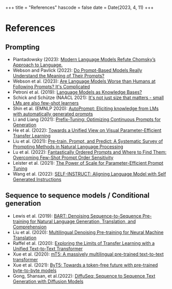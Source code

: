 +++
title = "References"
hascode = false
date = Date(2023, 4, 11)
+++


# References 

## Prompting
* Piantadowsky (2023): [Modern Language Models Refute Chomsky’s Approach to Language.](https://lingbuzz.net/lingbuzz/007180)
* Webson and Pavlick (2022): [Do Prompt-Based Models Really Understand the Meaning of Their Prompts?](https://aclanthology.org/2022.naacl-main.167.pdf)
* Webson et al. (2023): [Are Language Models Worse than Humans at Following Prompts? It's Complicated](https://arxiv.org/abs/2301.07085)
* Petroni et al. (2019): [Language Models as Knowledge Bases?](https://aclanthology.org/D19-1250.pdf)
* Schick and Schütze (NAACL 2021): [It's not just size that matters - small LMs are also few-shot learners](https://aclanthology.org/2021.naacl-main.185.pdf)
* Shin et al. (EMNLP 2020): [AutoPrompt: Eliciting knowledge from LMs with automatically generated prompts](https://aclanthology.org/2020.emnlp-main.346/)
* Li and Liang (2021): [Prefix-Tuning: Optimizing Continuous Prompts for Generation](https://aclanthology.org/2021.acl-long.353.pdf)
* He et al. (2022): [Towards a Unified View on Visual Parameter-Efficient Transfer Learning](https://openreview.net/forum?id=0RDcd5Axok)
* Liu et al. (2021): [Pre-train, Prompt, and Predict: A Systematic Survey of Prompting Methods in Natural Language Processing](https://arxiv.org/pdf/2107.13586.pdf)
* Lu et al. (2022): [Fantastically Ordered Prompts and Where to Find Them: Overcoming Few-Shot Prompt Order Sensitivity](https://aclanthology.org/2022.acl-long.556.pdf)
* Leister et al. (2021): [The Power of Scale for Parameter-Efficient Prompt Tuning](https://aclanthology.org/2021.emnlp-main.243.pdf)
* Wang et al. (2022): [SELF-INSTRUCT: Aligning Language Model with Self Generated Instructions](https://arxiv.org/pdf/2212.10560.pdf)


## Sequence to sequence models / Conditional generation  
* Lewis et al. (2019): [BART: Denoising Sequence-to-Sequence Pre-training for Natural Language Generation, Translation, and Comprehension](https://arxiv.org/pdf/1910.13461.pdf)
* Liu et al. (2020): [Multilingual Denoising Pre-training for Neural Machine Translation](https://arxiv.org/pdf/2001.08210.pdf)
* Raffel et al. (2020): [Exploring the Limits of Transfer Learning with a Unified Text-to-Text Transformer](https://jmlr.org/papers/volume21/20-074/20-074.pdf) 
* Xue et al. (2020): [mT5: A massively multilingual pre-trained text-to-text transformer](https://arxiv.org/abs/2010.11934)
* Xue et al. (2021): [ByT5: Towards a token-free future with pre-trained byte-to-byte models](https://arxiv.org/abs/2105.13626)
* Gong, Shansan, et al.(2022): [DiffuSeq: Sequence to Sequence Text Generation with Diffusion Models](https://arxiv.org/pdf/2210.08933.pdf)


